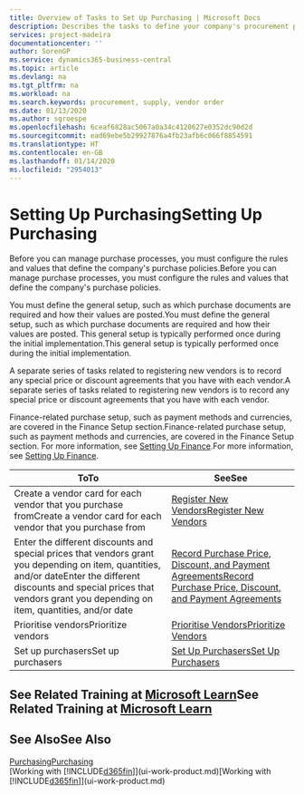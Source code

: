 ```yaml
---
title: Overview of Tasks to Set Up Purchasing | Microsoft Docs
description: Describes the tasks to define your company's procurement policies and set up your purchasing processes.
services: project-madeira
documentationcenter: ''
author: SorenGP
ms.service: dynamics365-business-central
ms.topic: article
ms.devlang: na
ms.tgt_pltfrm: na
ms.workload: na
ms.search.keywords: procurement, supply, vendor order
ms.date: 01/13/2020
ms.author: sgroespe
ms.openlocfilehash: 6ceaf6828ac5067a0a34c4120627e0352dc90d2d
ms.sourcegitcommit: ead69ebe5b29927876a4fb23afb6c066f8854591
ms.translationtype: HT
ms.contentlocale: en-GB
ms.lasthandoff: 01/14/2020
ms.locfileid: "2954013"
---
```

# <a name="setting-up-purchasing"></a><span data-ttu-id="5aabb-103">Setting Up Purchasing</span><span class="sxs-lookup"><span data-stu-id="5aabb-103">Setting Up Purchasing</span></span>
<span data-ttu-id="5aabb-104">Before you can manage purchase processes, you must configure the rules and values that define the company's purchase policies.</span><span class="sxs-lookup"><span data-stu-id="5aabb-104">Before you can manage purchase processes, you must configure the rules and values that define the company's purchase policies.</span></span>

<span data-ttu-id="5aabb-105">You must define the general setup, such as which purchase documents are required and how their values are posted.</span><span class="sxs-lookup"><span data-stu-id="5aabb-105">You must define the general setup, such as which purchase documents are required and how their values are posted.</span></span> <span data-ttu-id="5aabb-106">This general setup is typically performed once during the initial implementation.</span><span class="sxs-lookup"><span data-stu-id="5aabb-106">This general setup is typically performed once during the initial implementation.</span></span>

<span data-ttu-id="5aabb-107">A separate series of tasks related to registering new vendors is to record any special price or discount agreements that you have with each vendor.</span><span class="sxs-lookup"><span data-stu-id="5aabb-107">A separate series of tasks related to registering new vendors is to record any special price or discount agreements that you have with each vendor.</span></span>

<span data-ttu-id="5aabb-108">Finance-related purchase setup, such as payment methods and currencies, are covered in the Finance Setup section.</span><span class="sxs-lookup"><span data-stu-id="5aabb-108">Finance-related purchase setup, such as payment methods and currencies, are covered in the Finance Setup section.</span></span> <span data-ttu-id="5aabb-109">For more information, see [Setting Up Finance](finance-setup-finance.md).</span><span class="sxs-lookup"><span data-stu-id="5aabb-109">For more information, see [Setting Up Finance](finance-setup-finance.md).</span></span>

| <span data-ttu-id="5aabb-110">To</span><span class="sxs-lookup"><span data-stu-id="5aabb-110">To</span></span> | <span data-ttu-id="5aabb-111">See</span><span class="sxs-lookup"><span data-stu-id="5aabb-111">See</span></span> |
| --- | --- |
| <span data-ttu-id="5aabb-112">Create a vendor card for each vendor that you purchase from</span><span class="sxs-lookup"><span data-stu-id="5aabb-112">Create a vendor card for each vendor that you purchase from</span></span>|[<span data-ttu-id="5aabb-113">Register New Vendors</span><span class="sxs-lookup"><span data-stu-id="5aabb-113">Register New Vendors</span></span>](purchasing-how-register-new-vendors.md) |
| <span data-ttu-id="5aabb-114">Enter the different discounts and special prices that vendors grant you depending on item, quantities, and/or date</span><span class="sxs-lookup"><span data-stu-id="5aabb-114">Enter the different discounts and special prices that vendors grant you depending on item, quantities, and/or date</span></span> |[<span data-ttu-id="5aabb-115">Record Purchase Price, Discount, and Payment Agreements</span><span class="sxs-lookup"><span data-stu-id="5aabb-115">Record Purchase Price, Discount, and Payment Agreements</span></span>](purchasing-how-record-purchase-price-discount-payment-agreements.md) |
| <span data-ttu-id="5aabb-116">Prioritise vendors</span><span class="sxs-lookup"><span data-stu-id="5aabb-116">Prioritize vendors</span></span> |[<span data-ttu-id="5aabb-117">Prioritise Vendors</span><span class="sxs-lookup"><span data-stu-id="5aabb-117">Prioritize Vendors</span></span>](purchasing-how-prioritize-vendors.md) |
| <span data-ttu-id="5aabb-118">Set up purchasers</span><span class="sxs-lookup"><span data-stu-id="5aabb-118">Set up purchasers</span></span> |[<span data-ttu-id="5aabb-119">Set Up Purchasers</span><span class="sxs-lookup"><span data-stu-id="5aabb-119">Set Up Purchasers</span></span>](purchasing-how-setup-purchasers.md) |

## <a name="see-related-training-at-microsoft-learnlearnmodulestrade-get-started-dynamics-365-business-central"></a><span data-ttu-id="5aabb-120">See Related Training at [Microsoft Learn](/learn/modules/trade-get-started-dynamics-365-business-central/)</span><span class="sxs-lookup"><span data-stu-id="5aabb-120">See Related Training at [Microsoft Learn](/learn/modules/trade-get-started-dynamics-365-business-central/)</span></span>

## <a name="see-also"></a><span data-ttu-id="5aabb-121">See Also</span><span class="sxs-lookup"><span data-stu-id="5aabb-121">See Also</span></span>
[<span data-ttu-id="5aabb-122">Purchasing</span><span class="sxs-lookup"><span data-stu-id="5aabb-122">Purchasing</span></span>](purchasing-manage-purchasing.md)  
<span data-ttu-id="5aabb-123">[Working with [!INCLUDE[d365fin](includes/d365fin_md.md)]](ui-work-product.md)</span><span class="sxs-lookup"><span data-stu-id="5aabb-123">[Working with [!INCLUDE[d365fin](includes/d365fin_md.md)]](ui-work-product.md)</span></span>

